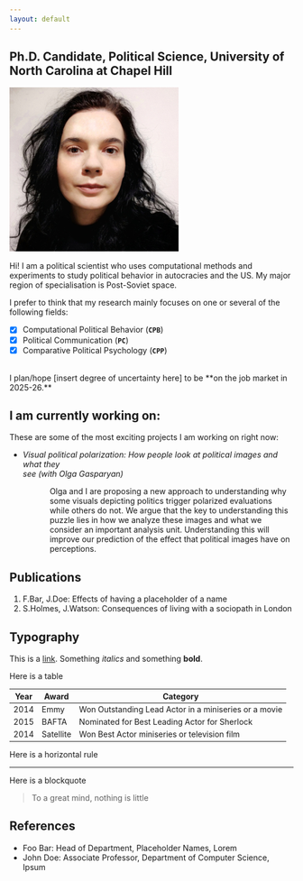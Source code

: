 ```yaml
---
layout: default
---
```


## Ph.D. Candidate, Political Science, University of North Carolina at Chapel Hill

<img class="profile-picture" src="sherlock.jpg">

Hi! I am a political scientist who uses computational methods and experiments to study political behavior in autocracies and the US. My major region of specialisation is Post-Soviet space.

I prefer to think that my research mainly focuses on one or several of the following fields:

- [x] Computational Political Behavior (**``CPB``**)
- [x] Political Communication (**``PC``**)
- [x] Comparative Political Psychology (**``CPP``**) 

<br/>
I plan/hope [insert degree of uncertainty here] to be **on the job market in 2025-26.**


## I am currently working on:

These are some of the most exciting projects I am working on right now:

- *Visual political polarization:  How people look at political images and what they  
see (with Olga Gasparyan)*
<tiny> <ul> <ul>  Olga and I are proposing a new approach to understanding why some visuals depicting politics trigger polarized evaluations while others do not. We argue that the key to understanding this puzzle lies in how we analyze these images and what we consider an important analysis unit. Understanding this will improve our prediction of the effect that political images have on perceptions.  </ul>  </ul> </tiny>
       
## Publications

1. F.Bar, J.Doe: Effects of having a placeholder of a name
2. S.Holmes, J.Watson: Consequences of living with a sociopath in London

## Typography

This is a [link](http://google.com). Something *italics* and something **bold**.

Here is a table

Year | Award | Category
-----|-------|--------
2014 | Emmy  | Won Outstanding Lead Actor in a miniseries or a movie
2015 | BAFTA | Nominated for Best Leading Actor for Sherlock
2014 | Satellite | Won Best Actor miniseries or television film

Here is a horizontal rule

---

Here is a blockquote

> To a great mind, nothing is little

## References

* Foo Bar: Head of Department, Placeholder Names, Lorem
* John Doe: Associate Professor, Department of Computer Science, Ipsum
